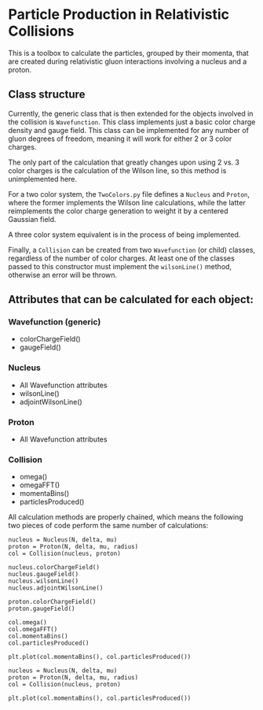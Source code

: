 # Particle Production in Relativistic Collisions

This is a toolbox to calculate the particles, grouped by their momenta, that are created during relativistic gluon interactions involving a nucleus and a proton.

## Class structure

Currently, the generic class that is then extended for the objects involved in the collision is `Wavefunction`. This class implements just a basic color charge density and gauge field. This class can be implemented for any number of gluon degrees of freedom, meaning it will work for either 2 or 3 color charges.

The only part of the calculation that greatly changes upon using 2 vs. 3 color charges is the calculation of the Wilson line, so this method is unimplemented here.

For a two color system, the `TwoColors.py` file defines a `Nucleus` and `Proton`, where the former implements the Wilson line calculations, while the latter reimplements the color charge generation to weight it by a centered Gaussian field.

A three color system equivalent is in the process of being implemented.

Finally, a `Collision` can be created from two `Wavefunction` (or child) classes, regardless of the number of color charges. At least one of the classes passed to this constructor must implement the `wilsonLine()` method, otherwise an error will be thrown.

## Attributes that can be calculated for each object:

### Wavefunction (generic)

- colorChargeField()
- gaugeField()

### Nucleus

- All Wavefunction attributes
- wilsonLine()
- adjointWilsonLine()

### Proton

- All Wavefunction attributes


### Collision

- omega()
- omegaFFT()
- momentaBins()
- particlesProduced()

All calculation methods are properly chained, which means the following two pieces of code perform the same number of calculations:

```
nucleus = Nucleus(N, delta, mu)
proton = Proton(N, delta, mu, radius)
col = Collision(nucleus, proton)

nucleus.colorChargeField()
nucleus.gaugeField()
nucleus.wilsonLine()
nucleus.adjointWilsonLine()

proton.colorChargeField()
proton.gaugeField()

col.omega()
col.omegaFFT()
col.momentaBins()
col.particlesProduced()

plt.plot(col.momentaBins(), col.particlesProduced())
```

```
nucleus = Nucleus(N, delta, mu)
proton = Proton(N, delta, mu, radius)
col = Collision(nucleus, proton)

plt.plot(col.momentaBins(), col.particlesProduced())
```
